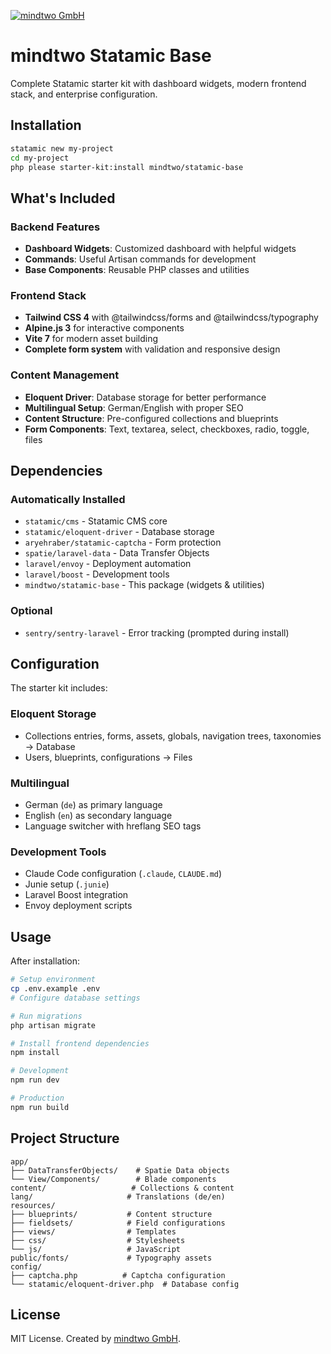 [![mindtwo GmbH](https://www.mindtwo.de/downloads/doodles/github/repository-header.png)](https://www.mindtwo.de/)

# mindtwo Statamic Base

Complete Statamic starter kit with dashboard widgets, modern frontend stack, and enterprise configuration.

## Installation

```bash
statamic new my-project
cd my-project
php please starter-kit:install mindtwo/statamic-base
```

## What's Included

### Backend Features
- **Dashboard Widgets**: Customized dashboard with helpful widgets
- **Commands**: Useful Artisan commands for development
- **Base Components**: Reusable PHP classes and utilities

### Frontend Stack
- **Tailwind CSS 4** with @tailwindcss/forms and @tailwindcss/typography
- **Alpine.js 3** for interactive components  
- **Vite 7** for modern asset building
- **Complete form system** with validation and responsive design

### Content Management
- **Eloquent Driver**: Database storage for better performance
- **Multilingual Setup**: German/English with proper SEO
- **Content Structure**: Pre-configured collections and blueprints
- **Form Components**: Text, textarea, select, checkboxes, radio, toggle, files

## Dependencies

### Automatically Installed
- `statamic/cms` - Statamic CMS core
- `statamic/eloquent-driver` - Database storage
- `aryehraber/statamic-captcha` - Form protection
- `spatie/laravel-data` - Data Transfer Objects
- `laravel/envoy` - Deployment automation
- `laravel/boost` - Development tools
- `mindtwo/statamic-base` - This package (widgets & utilities)

### Optional
- `sentry/sentry-laravel` - Error tracking (prompted during install)

## Configuration

The starter kit includes:

### Eloquent Storage
- Collections entries, forms, assets, globals, navigation trees, taxonomies → Database
- Users, blueprints, configurations → Files

### Multilingual
- German (`de`) as primary language
- English (`en`) as secondary language
- Language switcher with hreflang SEO tags

### Development Tools
- Claude Code configuration (`.claude`, `CLAUDE.md`)
- Junie setup (`.junie`)
- Laravel Boost integration
- Envoy deployment scripts

## Usage

After installation:

```bash
# Setup environment
cp .env.example .env
# Configure database settings

# Run migrations
php artisan migrate

# Install frontend dependencies
npm install

# Development
npm run dev

# Production
npm run build
```

## Project Structure

```
app/
├── DataTransferObjects/    # Spatie Data objects
└── View/Components/        # Blade components
content/                   # Collections & content
lang/                     # Translations (de/en)
resources/
├── blueprints/           # Content structure
├── fieldsets/            # Field configurations
├── views/                # Templates
├── css/                  # Stylesheets
└── js/                   # JavaScript
public/fonts/             # Typography assets
config/
├── captcha.php          # Captcha configuration
└── statamic/eloquent-driver.php  # Database config
```

## License

MIT License. Created by [mindtwo GmbH](https://www.mindtwo.de/).